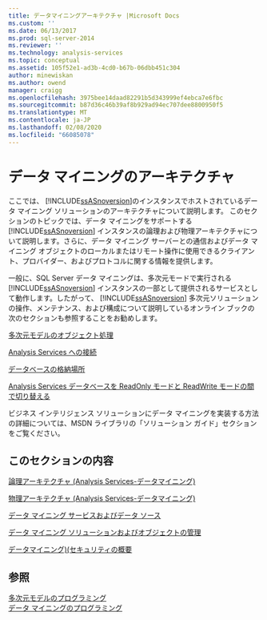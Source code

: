 ```yaml
---
title: データマイニングアーキテクチャ |Microsoft Docs
ms.custom: ''
ms.date: 06/13/2017
ms.prod: sql-server-2014
ms.reviewer: ''
ms.technology: analysis-services
ms.topic: conceptual
ms.assetid: 105f52e1-ad3b-4cd0-b67b-06dbb451c304
author: minewiskan
ms.author: owend
manager: craigg
ms.openlocfilehash: 3975bee14daad82291b5d343999ef4ebca7e6fbc
ms.sourcegitcommit: b87d36c46b39af8b929ad94ec707dee8800950f5
ms.translationtype: MT
ms.contentlocale: ja-JP
ms.lasthandoff: 02/08/2020
ms.locfileid: "66085078"
---
```

# <a name="data-mining-architecture"></a>データ マイニングのアーキテクチャ
  ここでは、 [!INCLUDE[ssASnoversion](../../includes/ssasnoversion-md.md)]のインスタンスでホストされているデータ マイニング ソリューションのアーキテクチャについて説明します。 このセクションのトピックでは、データ マイニングをサポートする [!INCLUDE[ssASnoversion](../../includes/ssasnoversion-md.md)] インスタンスの論理および物理アーキテクチャについて説明します。さらに、データ マイニング サーバーとの通信およびデータ マイニング オブジェクトのローカルまたはリモート操作に使用できるクライアント、プロバイダー、およびプロトコルに関する情報を提供します。  
  
 一般に、SQL Server データ マイニングは、多次元モードで実行される [!INCLUDE[ssASnoversion](../../includes/ssasnoversion-md.md)] インスタンスの一部として提供されるサービスとして動作します。したがって、 [!INCLUDE[ssASnoversion](../../includes/ssasnoversion-md.md)] 多次元ソリューションの操作、メンテナンス、および構成について説明しているオンライン ブックの次のセクションも参照することをお勧めします。  
  
 [多次元モデルのオブジェクト処理](../multidimensional-models/processing-a-multidimensional-model-analysis-services.md)  
  
 [Analysis Services への接続](../instances/connect-to-analysis-services.md)  
  
 [データベースの格納場所](../multidimensional-models/database-storage-location.md)  
  
 [Analysis Services データベースを ReadOnly モードと ReadWrite モードの間で切り替える](../multidimensional-models/switch-an-analysis-services-database-between-readonly-and-readwrite-modes.md)  
  
 ビジネス インテリジェンス ソリューションにデータ マイニングを実装する方法の詳細については、MSDN ライブラリの「ソリューション ガイド」セクションをご覧ください。  
  
## <a name="in-this-section"></a>このセクションの内容  
 [論理アーキテクチャ &#40;Analysis Services-データマイニング&#41;](logical-architecture-analysis-services-data-mining.md)  
  
 [物理アーキテクチャ &#40;Analysis Services-データマイニング&#41;](physical-architecture-analysis-services-data-mining.md)  
  
 [データ マイニング サービスおよびデータ ソース](data-mining-services-and-data-sources.md)  
  
 [データ マイニング ソリューションおよびオブジェクトの管理](management-of-data-mining-solutions-and-objects.md)  
  
 [データマイニング&#41;&#40;セキュリティの概要](security-overview-data-mining.md)  
  
## <a name="see-also"></a>参照  
 [多次元モデルのプログラミング](../multidimensional-models/multidimensional-model-programming.md)   
 [データ マイニングのプログラミング](../dev-guide/data-mining-programming.md)  
  
  

